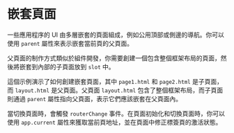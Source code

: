 <template is="exm-article">
<a href="../../publics/examples/nested-page/demo.html" preview></a>
<a href="../../publics/examples/nested-page/page1.html"></a>
<a href="../../publics/examples/nested-page/page2.html"></a>
<a href="../../publics/examples/nested-page/layout.html" main></a>
</template>

# 嵌套頁面

一些應用程序的 UI 由多層嵌套的頁面組成，例如公用頂部或側邊的導航。你可以使用 `parent` 屬性來表示嵌套當前頁的父頁面。

父頁面的制作方式類似於組件開發，你需要創建一個包含整個框架布局的頁面，然後將嵌套到內部的子頁面放到 `slot` 中。

這個示例演示了如何創建嵌套頁面，其中 `page1.html` 和 `page2.html` 是子頁面，而 `layout.html` 是父頁面。父頁面 `layout.html` 包含了整個框架布局，而子頁面則通過 `parent` 屬性指向父頁面，表示它們應該嵌套在父頁面內。

當切換頁面時，會觸發 `routerChange` 事件。在頁面初始化和切換頁面時，你可以使用 `app.current` 屬性來獲取當前頁地址，並在頁面中修正標簽頁的激活狀態。